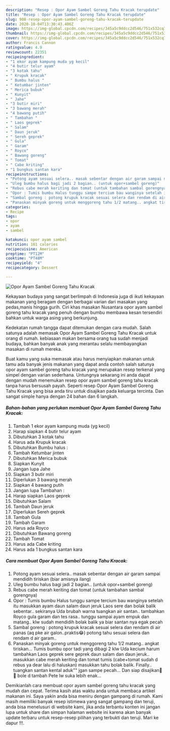 ```yaml
---
description: "Resep : Opor Ayam Sambel Goreng Tahu Kracak terupdate"
title: "Resep : Opor Ayam Sambel Goreng Tahu Kracak terupdate"
slug: 908-resep-opor-ayam-sambel-goreng-tahu-kracak-terupdate
date: 2020-10-04T13:30:43.406Z
image: https://img-global.cpcdn.com/recipes/345a5c9ddcc2d546/751x532cq70/opor-ayam-sambel-goreng-tahu-kracak-foto-resep-utama.jpg
thumbnail: https://img-global.cpcdn.com/recipes/345a5c9ddcc2d546/751x532cq70/opor-ayam-sambel-goreng-tahu-kracak-foto-resep-utama.jpg
cover: https://img-global.cpcdn.com/recipes/345a5c9ddcc2d546/751x532cq70/opor-ayam-sambel-goreng-tahu-kracak-foto-resep-utama.jpg
author: Francis Cannon
ratingvalue: 4.9
reviewcount: 22351
recipeingredient:
- "1 ekor ayam kampung muda yg kecil"
- "4 butir telur ayam"
- "3 kotak tahu"
- " Krupuk kracak"
- " Bumbu halus "
- " Ketumbar jinten"
- " Merica bubuk"
- " Kunyit"
- " Jahe"
- "3 butir miri"
- "3 bawang merah"
- "4 bawang putih"
- " Tambahan "
- " Laos geprek"
- " Salam"
- " Daun jeruk"
- " Sereh geprek"
- " Gula"
- " Garam"
- " Royco"
- " Bawang goreng"
- " Tomat"
- " Cabe kriting"
- "1 bungkus santan kara"
recipeinstructions:
- "Potong ayam sesuai selera.. masak sebentar dengan air garam sampai mendidih tiriskan (biar amisnya ilang)"
- "Uleg bumbu halus bagi jadi 2 bagian.. (untuk opor+sambel goreng)"
- "Rebus cabe merah keriting dan tomat (untuk tambahan sambal gorengnya)"
- "Opor : Tumis bumbu Halus tunggu sampe tercium bau wanginya setelah itu masukkan ayam daun salam daun jeruk Laos sere dan bolak balik sebentar.. sekiranya Uda brubah warna tuangkan air santan.. tambahkan Royco gula garam dan tes rasa.. tunggu sampai ayam empuk dan matang.. klw sudah mendidih bolak balik ya biar santan nya egak pecah"
- "Sambal goreng : potong krupuk kracak sesuai selera dan rendam di air panas (aq pke air galon..praktis😂) potong tahu sesuai selera dan rendam d air garam.."
- "Panaskan minyak goreng untuk menggoreng tahu 1/2 matang.. angkat tiriskan... Tumis bumbu opor tadi yang dibagi 2 klw Uda kecium harum tambahkan Laos geprek sere geprek daun salam dan daun jeruk.. masukkan cabe merah keriting dan tomat tumis (cabe+tomat sudah d rebus ya dear lalu di haluskan) masukkan tahu bolak balik. Finally.. tuangkan santan kental aduk&#34;&#34; jgan sampe pecah... Dan siap disajikan🥳🥳 bole d tambah Pete lw suka lebih enak..."
categories:
- Recipe
tags:
- opor
- ayam
- sambel

katakunci: opor ayam sambel 
nutrition: 161 calories
recipecuisine: American
preptime: "PT12M"
cooktime: "PT48M"
recipeyield: "4"
recipecategory: Dessert

---
```



![Opor Ayam Sambel Goreng Tahu Kracak](https://img-global.cpcdn.com/recipes/345a5c9ddcc2d546/751x532cq70/opor-ayam-sambel-goreng-tahu-kracak-foto-resep-utama.jpg)

Kekayaan budaya yang sangat berlimpah di Indonesia juga di ikuti kekayaan makanan yang beragam dengan berbagai varian dari masakan yang pedas,manis hingga gurih. Ciri khas masakan Nusantara opor ayam sambel goreng tahu kracak yang penuh dengan bumbu membawa kesan tersendiri bahkan untuk warga asing yang berkunjung.




Kedekatan rumah tangga dapat ditemukan dengan cara mudah. Salah satunya adalah memasak Opor Ayam Sambel Goreng Tahu Kracak untuk orang di rumah. kebiasaan makan bersama orang tua sudah menjadi budaya, bahkan banyak anak yang merantau selalu membayangkan masakan di rumah mereka.

Buat kamu yang suka memasak atau harus menyiapkan makanan untuk tamu ada banyak jenis makanan yang dapat anda contoh salah satunya opor ayam sambel goreng tahu kracak yang merupakan resep terkenal yang simpel dengan varian sederhana. Untungnya sekarang ini anda dapat dengan mudah menemukan resep opor ayam sambel goreng tahu kracak tanpa harus bersusah payah.
Seperti resep Opor Ayam Sambel Goreng Tahu Kracak yang bisa anda tiru untuk disajikan pada keluarga tercinta. Dan sangat simple hanya dengan 24 bahan dan 6 langkah.


<!--inarticleads1-->

##### Bahan-bahan yang perlukan membuat Opor Ayam Sambel Goreng Tahu Kracak:

1. Tambah 1 ekor ayam kampung muda (yg kecil)
1. Harap siapkan 4 butir telur ayam
1. Dibutuhkan 3 kotak tahu
1. Harus ada  Krupuk kracak
1. Dibutuhkan  Bumbu halus :
1. Tambah  Ketumbar jinten
1. Dibutuhkan  Merica bubuk
1. Siapkan  Kunyit
1. Jangan lupa  Jahe
1. Siapkan 3 butir miri
1. Diperlukan 3 bawang merah
1. Siapkan 4 bawang putih
1. Jangan lupa  Tambahan :
1. Harap siapkan  Laos geprek
1. Dibutuhkan  Salam
1. Tambah  Daun jeruk
1. Diperlukan  Sereh geprek
1. Tambah  Gula
1. Tambah  Garam
1. Harus ada  Royco
1. Dibutuhkan  Bawang goreng
1. Tambah  Tomat
1. Harus ada  Cabe kriting
1. Harus ada 1 bungkus santan kara




<!--inarticleads2-->

##### Cara membuat  Opor Ayam Sambel Goreng Tahu Kracak:

1. Potong ayam sesuai selera.. masak sebentar dengan air garam sampai mendidih tiriskan (biar amisnya ilang)
1. Uleg bumbu halus bagi jadi 2 bagian.. (untuk opor+sambel goreng)
1. Rebus cabe merah keriting dan tomat (untuk tambahan sambal gorengnya)
1. Opor : Tumis bumbu Halus tunggu sampe tercium bau wanginya setelah itu masukkan ayam daun salam daun jeruk Laos sere dan bolak balik sebentar.. sekiranya Uda brubah warna tuangkan air santan.. tambahkan Royco gula garam dan tes rasa.. tunggu sampai ayam empuk dan matang.. klw sudah mendidih bolak balik ya biar santan nya egak pecah
1. Sambal goreng : potong krupuk kracak sesuai selera dan rendam di air panas (aq pke air galon..praktis😂) potong tahu sesuai selera dan rendam d air garam..
1. Panaskan minyak goreng untuk menggoreng tahu 1/2 matang.. angkat tiriskan... Tumis bumbu opor tadi yang dibagi 2 klw Uda kecium harum tambahkan Laos geprek sere geprek daun salam dan daun jeruk.. masukkan cabe merah keriting dan tomat tumis (cabe+tomat sudah d rebus ya dear lalu di haluskan) masukkan tahu bolak balik. Finally.. tuangkan santan kental aduk&#34;&#34; jgan sampe pecah... Dan siap disajikan🥳🥳 bole d tambah Pete lw suka lebih enak...




Demikianlah cara membuat opor ayam sambel goreng tahu kracak yang mudah dan cepat. Terima kasih atas waktu anda untuk membaca artikel makanan ini. Saya yakin anda bisa meniru dengan gampang di rumah. Kami masih memiliki banyak resep istimewa yang sangat gampang dan teruji, anda bisa menelusuri di website kami, jika anda terbantu konten ini jangan lupa untuk share dan simpan halaman website ini karena akan banyak update terbaru untuk resep-resep pilihan yang terbukti dan teruji. Mari ke dapur !!!. 
